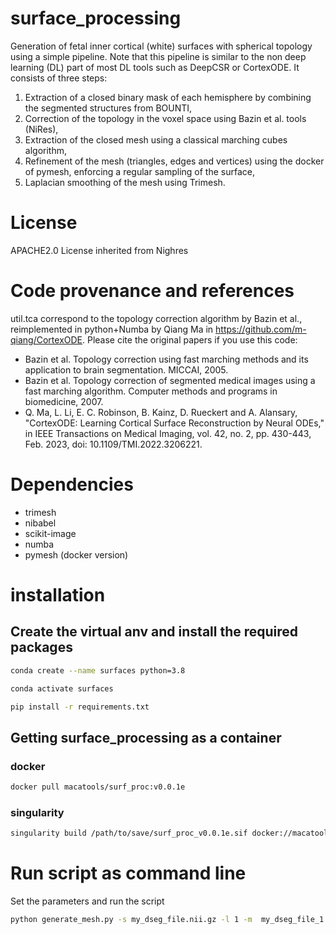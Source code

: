 # surface_processing
Generation of fetal inner cortical (white) surfaces with spherical topology using 
a simple pipeline.
Note that this pipeline is similar to the non deep learning (DL) part of most 
DL tools such as DeepCSR or CortexODE. 
It consists of three steps:
1. Extraction of a closed binary mask of each hemisphere by combining the segmented structures from BOUNTI,
2. Correction of the topology in the voxel space using Bazin et al. tools (NiRes),
3. Extraction of the closed mesh using a classical marching cubes algorithm,
4. Refinement of the mesh (triangles, edges and vertices) using the docker of pymesh, enforcing a regular sampling of the surface,
5. Laplacian smoothing of the mesh using Trimesh.

# License
APACHE2.0 License inherited from Nighres

# Code provenance and references
util.tca correspond to the topology correction algorithm by Bazin et al., 
reimplemented in python+Numba by Qiang Ma in https://github.com/m-qiang/CortexODE.
Please cite the original papers if you use this code:
- Bazin et al. Topology correction using fast marching methods and its application to brain segmentation.
  MICCAI, 2005.
- Bazin et al. Topology correction of segmented medical images using a fast marching algorithm.
  Computer methods and programs in biomedicine, 2007.
- Q. Ma, L. Li, E. C. Robinson, B. Kainz, D. Rueckert and A. Alansary, "CortexODE: Learning Cortical Surface Reconstruction by Neural ODEs," in IEEE Transactions on Medical Imaging, vol. 42, no. 2, pp. 430-443, Feb. 2023, doi: 10.1109/TMI.2022.3206221.

# Dependencies
+ trimesh
+ nibabel
+ scikit-image
+ numba
+ pymesh (docker version)

# installation 

## Create the virtual anv and install the required packages

```bash
conda create --name surfaces python=3.8

conda activate surfaces

pip install -r requirements.txt
```
## Getting surface_processing as a container

### docker
```bash
docker pull macatools/surf_proc:v0.0.1e
```

### singularity
```bash
singularity build /path/to/save/surf_proc_v0.0.1e.sif docker://macatools/surf_proc:v0.0.1e
```

# Run script as command line
Set the parameters and run the script

```bash
python generate_mesh.py -s my_dseg_file.nii.gz -l 1 -m  my_dseg_file_1.stl
```
